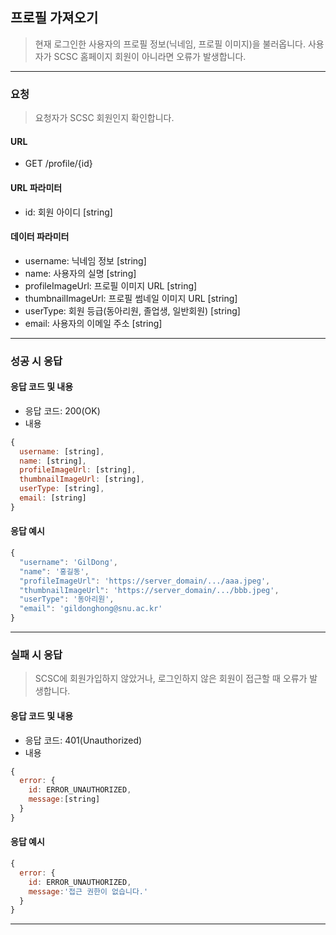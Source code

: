 ## 프로필 가져오기
> 현재 로그인한 사용자의 프로필 정보(닉네임, 프로필 이미지)을 불러옵니다. 사용자가 SCSC 홈페이지 회원이 아니라면 오류가 발생합니다.

------------
### 요청
> 요청자가 SCSC 회원인지 확인합니다.

#### URL
* GET /profile/{id}

#### URL 파라미터
* id: 회원 아이디 [string]

#### 데이터 파라미터
* username: 닉네임 정보 [string]
* name: 사용자의 실명 [string]
* profileImageUrl: 프로필 이미지 URL [string]
* thumbnailImageUrl: 프로필 썸네일 이미지 URL [string]
* userType: 회원 등급(동아리원, 졸업생, 일반회원) [string]
* email: 사용자의 이메일 주소 [string]

------------
### 성공 시 응답

#### 응답 코드 및 내용
* 응답 코드: 200(OK)
* 내용
``` Javascript
{
  username: [string],
  name: [string],
  profileImageUrl: [string],
  thumbnailImageUrl: [string],
  userType: [string],
  email: [string]
}
```

#### 응답 예시
``` Javascript
{
  "username": 'GilDong',
  "name": '홍길동',
  "profileImageUrl": 'https://server_domain/.../aaa.jpeg',
  "thumbnailImageUrl": 'https://server_domain/.../bbb.jpeg',
  "userType": '동아리원',
  "email": 'gildonghong@snu.ac.kr'
}
```

------------
### 실패 시 응답
> SCSC에 회원가입하지 않았거나, 로그인하지 않은 회원이 접근할 때 오류가 발생합니다.

#### 응답 코드 및 내용
* 응답 코드: 401(Unauthorized)
* 내용
``` Javascript
{
  error: {
    id: ERROR_UNAUTHORIZED,
    message:[string]
  }
}
```

#### 응답 예시
``` Javascript
{
  error: {
    id: ERROR_UNAUTHORIZED,
    message:'접근 권한이 없습니다.'
  }
}
```
------------
